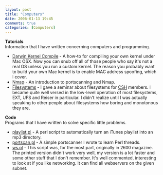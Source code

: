 ```yaml
---
layout: post
title: "Computers"
date: 2006-01-13 19:45
comments: true
categories: [Computers]
---
```

**Tutorials**<br />
Information that I have written concerning computers and programming.

* [Darwin Kernel Compile](http://dinomite.net/computers/darwin-kernel-compile/) -  A how-to for compiling your own kernel under Mac OSX. Now you can snub off all of those people who say it's not a real OS unless you run a custom kernel. The reason you probably want to build your own Mac kernel is to enable MAC address spoofing, which I cover.
* [Nmap](http://dinomite.net/computers/nmap/) -  An introduction to portscanning and Nmap.
* [Filesystems](http://dinomite.net/computers/filesystems) -  I gave a seminar about filesystems for [CSH](http://www.csh.rit.edu) members. I became quite well versed in the low-level operation of most filesystems, EXT, UFS and Reiser in particular. I didn't realize until I was actually speaking to other people about filesystems how boring and monotonous they are.

**Code**<br />
Programs that I have written to solve specific little problems.

* [playlist.pl](http://dinomite.net/computers/playlist/) - A perl script to automatically turn an iTunes playlist into an mp3 directory.
* [portscan.pl](http://dinomite.net/wp-content/attic/portscan.txt) - A simple portscanner I wrote to learn Perl threads.
* [ws.pl](http://dinomite.net/wp-content/attic/ws.txt) - This script was, for the most part, originally in 2600 magazine. The printed version didn't work very well, my version is a lot faster and some other stuff that I don't remember. It's well commented, interesting to look at if you like networking.  It can find all webservers on the given subnet.
